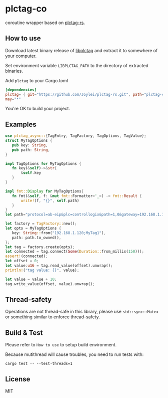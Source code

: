 # plctag-co

coroutine wrapper based on [plctag-rs](../plctag).

## How to use

Download latest binary release of [libplctag](https://github.com/libplctag/libplctag/releases) and extract it to somewhere of your computer.

Set environment variable `LIBPLCTAG_PATH` to the directory of extracted binaries.

Add `plctag` to your Cargo.toml

```toml
[dependencies]
plctag= { git="https://github.com/Joylei/plctag-rs.git", path="plctag-co"}
may="*"
```

You're OK to build your project.

## Examples

 ```rust
use plctag_async::{TagEntry, TagFactory, TagOptions, TagValue};
struct MyTagOptions {
    pub key: String,
    pub path: String,
}

impl TagOptions for MyTagOptions {
    fn key(&self)->&str{
        &self.key
    }
}

impl fmt::Display for MyTagOptions{
    fn fmt(&self, f: &mut fmt::Formatter<'_>) -> fmt::Result {
        write!(f, "{}", self.path)
    }
}
let path="protocol=ab-eip&plc=controllogix&path=1,0&gateway=192.168.1.120&name=MyTag1&elem_count=1&elem_size=16";// YOUR TAG DEFINITION

let factory = TagFactory::new();
let opts = MyTagOptions {
    key: String::from("192.168.1.120;MyTag1"),
    path: path.to_owned(),
};
let tag = factory.create(opts);
let connected = tag.connect(Some(Duration::from_millis(150)));
assert!(connected);
let offset = 0;
let value:u16 = tag.read_value(offset).unwrap();
println!("tag value: {}", value);

let value = value + 10;
tag.write_value(offset, value).unwrap();
 ```

## Thread-safety

Operations are not thread-safe in this library, please use `std::sync::Mutex` or something similar to enforce thread-safety.

## Build & Test

Please refer to `How to use` to setup build environment.

Because mutithread will cause troubles, you need to run tests with:

```shell
cargo test -- --test-threads=1
```

## License

MIT
